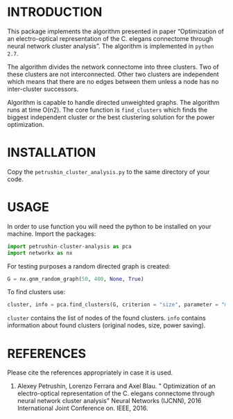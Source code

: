 INTRODUCTION
============

This package implements the algorithm presented in paper “Optimization of an electro-optical representation of the C. elegans connectome through neural network cluster analysis”.  The algorithm is implemented in `python 2.7`. 

The algorithm divides the network connectome into three clusters. Two of these clusters are not interconnected. Other two clusters are independent which means that there are no edges between them unless a node has no inter-cluster successors. 

Algorithm is capable to handle directed unweighted graphs. The algorithm runs at time O(n2). The core function is `find_clusters` which finds the biggest independent cluster or the best clustering solution for the power optimization. 

INSTALLATION
============

Copy the `petrushin_cluster_analysis.py` to the same directory of your code.

USAGE
=====

In order to use function you will need the python to be installed on your machine. 
Import the packages:
```python
import petrushin-cluster-analysis as pca
import networkx as nx
```
For testing purposes a random directed graph is created:
```python
G = nx.gnm_random_graph(50, 400, None, True)
```
To find clusters use:
```python
cluster, info = pca.find_clusters(G, criterion = "size", parameter = "max", exclude_inter = False)
```
`cluster` contains the list of nodes of the found clusters. `info` contains information about found clusters (original nodes, size, power saving). 

REFERENCES
==========

Please cite the references appropriately in case it is used.

1.	Alexey Petrushin, Lorenzo Ferrara and Axel Blau. " Optimization of an electro-optical representation of the C. elegans connectome    through neural network cluster analysis" Neural Networks (IJCNN), 2016 International Joint Conference on. IEEE, 2016. 


